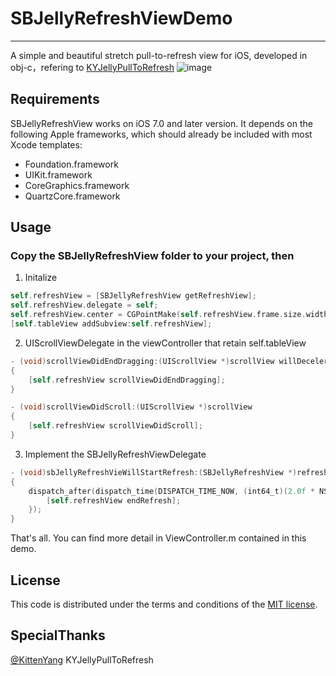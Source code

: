 # SBJellyRefreshViewDemo
---
A simple and beautiful stretch pull-to-refresh view for iOS, developed in obj-c，refering to [KYJellyPullToRefresh](https://github.com/KittenYang/KYJellyPullToRefresh)
![image](http://7ls0ue.com1.z0.glb.clouddn.com/2015/10/27/sbjellyrefresh/demo3.gif)

## Requirements

SBJellyRefreshView works on iOS 7.0 and later version. It depends on the following Apple frameworks, which should already be included with most Xcode templates:

* Foundation.framework
* UIKit.framework
* CoreGraphics.framework
* QuartzCore.framework

## Usage

### Copy the SBJellyRefreshView folder to your project, then

1. Initalize
```objective-c
self.refreshView = [SBJellyRefreshView getRefreshView];
self.refreshView.delegate = self;
self.refreshView.center = CGPointMake(self.refreshView.frame.size.width / 2.0f, -self.refreshView.frame.size.height / 2.0f);
[self.tableView addSubview:self.refreshView];
```

2. UIScrollViewDelegate in the viewController that retain self.tableView
```objective-c
- (void)scrollViewDidEndDragging:(UIScrollView *)scrollView willDecelerate:(BOOL)decelerate
{
    [self.refreshView scrollViewDidEndDragging];
}

- (void)scrollViewDidScroll:(UIScrollView *)scrollView
{
    [self.refreshView scrollViewDidScroll];
}
```

3. Implement the SBJellyRefreshViewDelegate
```objective-c
- (void)sbJellyRefreshVieWillStartRefresh:(SBJellyRefreshView *)refreshView
{
    dispatch_after(dispatch_time(DISPATCH_TIME_NOW, (int64_t)(2.0f * NSEC_PER_SEC)), dispatch_get_main_queue(), ^{
        [self.refreshView endRefresh];
    });
}
```

That's all. You can find more detail in ViewController.m contained in this demo.


## License

This code is distributed under the terms and conditions of the [MIT license](LICENSE).

## SpecialThanks
[@KittenYang](https://github.com/KittenYang/KYGooeyMenu)  KYJellyPullToRefresh

